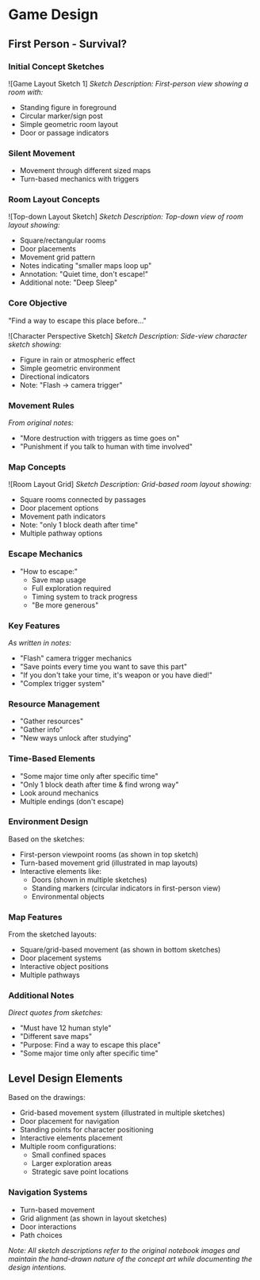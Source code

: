 # Game Design
## First Person - Survival?

### Initial Concept Sketches
![Game Layout Sketch 1]
*Sketch Description: First-person view showing a room with:*
- Standing figure in foreground
- Circular marker/sign post
- Simple geometric room layout
- Door or passage indicators

### Silent Movement
- Movement through different sized maps
- Turn-based mechanics with triggers

### Room Layout Concepts
![Top-down Layout Sketch]
*Sketch Description: Top-down view of room layout showing:*
- Square/rectangular rooms
- Door placements
- Movement grid pattern
- Notes indicating "smaller maps loop up"
- Annotation: "Quiet time, don't escape!"
- Additional note: "Deep Sleep"

### Core Objective
"Find a way to escape this place before..."

![Character Perspective Sketch]
*Sketch Description: Side-view character sketch showing:*
- Figure in rain or atmospheric effect
- Simple geometric environment
- Directional indicators
- Note: "Flash -> camera trigger"

### Movement Rules
*From original notes:*
- "More destruction with triggers as time goes on"
- "Punishment if you talk to human with time involved"

### Map Concepts
![Room Layout Grid]
*Sketch Description: Grid-based room layout showing:*
- Square rooms connected by passages
- Door placement options
- Movement path indicators
- Note: "only 1 block death after time"
- Multiple pathway options

### Escape Mechanics
- "How to escape:"
  - Save map usage
  - Full exploration required
  - Timing system to track progress
  - "Be more generous"

### Key Features
*As written in notes:*
- "Flash" camera trigger mechanics
- "Save points every time you want to save this part"
- "If you don't take your time, it's weapon or you have died!"
- "Complex trigger system"

### Resource Management
- "Gather resources"
- "Gather info"
- "New ways unlock after studying"

### Time-Based Elements
- "Some major time only after specific time"
- "Only 1 block death after time & find wrong way"
- Look around mechanics
- Multiple endings (don't escape)

### Environment Design
Based on the sketches:
- First-person viewpoint rooms (as shown in top sketch)
- Turn-based movement grid (illustrated in map layouts)
- Interactive elements like:
  - Doors (shown in multiple sketches)
  - Standing markers (circular indicators in first-person view)
  - Environmental objects

### Map Features
From the sketched layouts:
- Square/grid-based movement (as shown in bottom sketches)
- Door placement systems
- Interactive object positions
- Multiple pathways

### Additional Notes
*Direct quotes from sketches:*
- "Must have 12 human style"
- "Different save maps"
- "Purpose: Find a way to escape this place"
- "Some major time only after specific time"

## Level Design Elements
Based on the drawings:
- Grid-based movement system (illustrated in multiple sketches)
- Door placement for navigation
- Standing points for character positioning
- Interactive elements placement
- Multiple room configurations:
  - Small confined spaces
  - Larger exploration areas
  - Strategic save point locations

### Navigation Systems
- Turn-based movement
- Grid alignment (as shown in layout sketches)
- Door interactions
- Path choices

*Note: All sketch descriptions refer to the original notebook images and maintain the hand-drawn nature of the concept art while documenting the design intentions.*